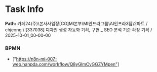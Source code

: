 # Task Info

**Path:** 카페24(주)\본사사업장\[CG]MI본부\MI인프라그룹\AI인프라3팀\2파트 / chjeong / [337038] 디자인 생성 자동화 기획, 구현 _ SEO 분석 기준 확장 기획 / 2025-10-01_00-00-00

### BPMN
- ["https://n8n-mi-007-web.hanpda.com/workflow/Q8yGlmCvGGZYMpen"]

